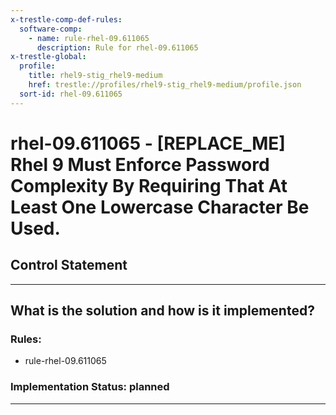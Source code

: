 ```yaml
---
x-trestle-comp-def-rules:
  software-comp:
    - name: rule-rhel-09.611065
      description: Rule for rhel-09.611065
x-trestle-global:
  profile:
    title: rhel9-stig_rhel9-medium
    href: trestle://profiles/rhel9-stig_rhel9-medium/profile.json
  sort-id: rhel-09.611065
---
```


# rhel-09.611065 - \[REPLACE_ME\] Rhel 9 Must Enforce Password Complexity By Requiring That At Least One Lowercase Character Be Used.

## Control Statement

______________________________________________________________________

## What is the solution and how is it implemented?

<!-- For implementation status enter one of: implemented, partial, planned, alternative, not-applicable -->

<!-- Note that the list of rules under ### Rules: is read-only and changes will not be captured after assembly to JSON -->

<!-- Add control implementation description here for control: rhel-09.611065 -->

### Rules:

  - rule-rhel-09.611065

### Implementation Status: planned

______________________________________________________________________
